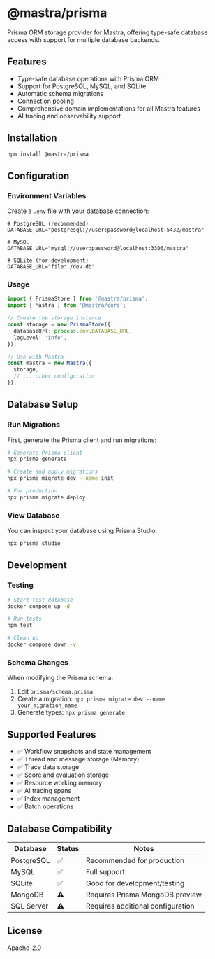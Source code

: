 # @mastra/prisma

Prisma ORM storage provider for Mastra, offering type-safe database access with support for multiple database backends.

## Features

- Type-safe database operations with Prisma ORM
- Support for PostgreSQL, MySQL, and SQLite
- Automatic schema migrations
- Connection pooling
- Comprehensive domain implementations for all Mastra features
- AI tracing and observability support

## Installation

```bash
npm install @mastra/prisma
```

## Configuration

### Environment Variables

Create a `.env` file with your database connection:

```env
# PostgreSQL (recommended)
DATABASE_URL="postgresql://user:password@localhost:5432/mastra"

# MySQL
DATABASE_URL="mysql://user:password@localhost:3306/mastra"

# SQLite (for development)
DATABASE_URL="file:./dev.db"
```

### Usage

```typescript
import { PrismaStore } from '@mastra/prisma';
import { Mastra } from '@mastra/core';

// Create the storage instance
const storage = new PrismaStore({
  databaseUrl: process.env.DATABASE_URL,
  logLevel: 'info',
});

// Use with Mastra
const mastra = new Mastra({
  storage,
  // ... other configuration
});
```

## Database Setup

### Run Migrations

First, generate the Prisma client and run migrations:

```bash
# Generate Prisma client
npx prisma generate

# Create and apply migrations
npx prisma migrate dev --name init

# For production
npx prisma migrate deploy
```

### View Database

You can inspect your database using Prisma Studio:

```bash
npx prisma studio
```

## Development

### Testing

```bash
# Start test database
docker compose up -d

# Run tests
npm test

# Clean up
docker compose down -v
```

### Schema Changes

When modifying the Prisma schema:

1. Edit `prisma/schema.prisma`
2. Create a migration: `npx prisma migrate dev --name your_migration_name`
3. Generate types: `npx prisma generate`

## Supported Features

- ✅ Workflow snapshots and state management
- ✅ Thread and message storage (Memory)
- ✅ Trace data storage
- ✅ Score and evaluation storage
- ✅ Resource working memory
- ✅ AI tracing spans
- ✅ Index management
- ✅ Batch operations

## Database Compatibility

| Database   | Status | Notes                          |
| ---------- | ------ | ------------------------------ |
| PostgreSQL | ✅     | Recommended for production     |
| MySQL      | ✅     | Full support                   |
| SQLite     | ✅     | Good for development/testing   |
| MongoDB    | ⚠️     | Requires Prisma MongoDB preview |
| SQL Server | ⚠️     | Requires additional configuration |

## License

Apache-2.0